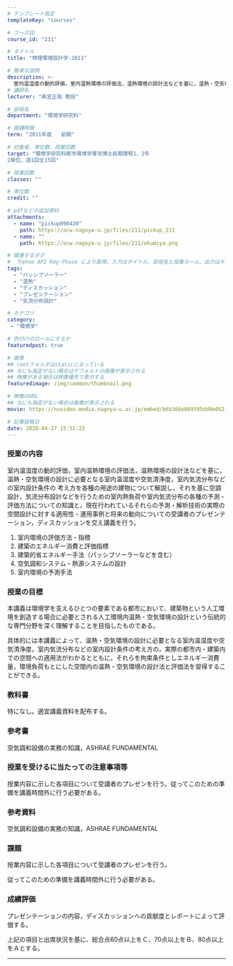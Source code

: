 ```yaml
---
# テンプレート指定
templateKey: "courses"

# コースID
course_id: "211"

# タイトル
title: "物理環境設計学-2011"

# 簡単な説明
description: >-
  室内温湿度の動的評価，室内温熱環境の評価法，温熱環境の設計法などを基に，温熱・空気環境の設計に必要となる室内温湿度や空気清浄度，室内気流分布などの室内設計条件の 考え方を各種の用途の建物について解説し，それを基に空調設計，気流分布設計などを行うための室内熱負荷や室内気流分布の各種の予測・評価方法についての知識と，現在行われているそれらの予測・解析技術の実際の空間設計に対する適用性・運用事例と将来の ....
# 講師名
lecturer: "奥宮正哉 教授"

# 部局名
department: "環境学研究科"

# 開講時限
term: "2011年度	前期"

# 対象者、単位数、授業回数
target: "環境学研究科都市環境学専攻博士前期課程1、2年
2単位、週1回全15回"

# 授業回数
classes: ""

# 単位数
credit: ""

# pdfなどの追加資料
attachments:
  - name: "pickup090420" 
    path: https://ocw.nagoya-u.jp/files/211/pickup_211
  - name: "" 
    path: https://ocw.nagoya-u.jp/files/211/okumiya.png

# 関連するタグ
# （Yahoo API Key-Phase により取得。入力はタイトル、部局名と授業ホーム、出力はキーフレーズ（tags））
tags:
  - "パッシブソーラー"
  - "温熱"
  - "ディスカッション"
  - "プレゼンテーション"
  - "気流分布設計"

# カテゴリ
category:
 - "環境学"

# 色付けのロールにするか
featuredpost: true

# 画像
## rootフォルダはstaticになっている
## なにも指定がない場合はデフォルトの画像が表示される
## 映像がある場合は映像優先で表示する
featuredimage: /img/common/thumbnail.png

# 映像のURL
## なにも指定がない場合は画像が表示される
movie: https://nuvideo.media.nagoya-u.ac.jp/embed/b6b366e869395dd9e052f6a26eac144bb9f59d80

# 記事投稿日
date: 2020-04-27 15:51:22
---
```


### 授業の内容

室内温湿度の動的評価，室内温熱環境の評価法，温熱環境の設計法などを基に，温熱・空気環境の設計に必要となる室内温湿度や空気清浄度，室内気流分布などの室内設計条件の 考え方を各種の用途の建物について解説し，それを基に空調設計，気流分布設計などを行うための室内熱負荷や室内気流分布の各種の予測・評価方法についての知識と，現在行われているそれらの予測・解析技術の実際の空間設計に対する適用性・運用事例と将来の動向についての受講者のプレゼンテーション，ディスカッションを交え講義を行う。

1. 室内環境の評価方法・指標
2. 建築のエネルギー消費と評価指標
3. 建築的省エネルギー手法（パッシブソーラーなどを含む）
4. 空気調和システム・熱源システムの設計
5. 室内環境の予測手法








### 授業の目標

本講義は環境学を支えるひとつの要素である都市において、建築物という人工環境を創造する場合に必要とされる人工環境内温熱・空気環境の設計という伝統的な専門分野を深く理解することを目指したものである。

具体的には本講義によって、温熱・空気環境の設計に必要となる室内温湿度や空気清浄度，室内気流分布などの室内設計条件の考え方の，実際の都市内・建築内での空間への適用法がわかるとともに，それらを拘束条件としエネルギー消費量，環境負荷もとにした空間内の温熱・空気環境の設計法と評価法を習得することができる。

### 教科書

特になし。適宜講義資料を配布する。

### 参考書

空気調和設備の実務の知識，ASHRAE FUNDAMENTAL

### 授業を受けるに当たっての注意事項等

授業内容に示した各項目について受講者のプレゼンを行う。従ってこのための準備を講義時間外に行う必要がある。

### 参考資料

空気調和設備の実務の知識，ASHRAE FUNDAMENTAL

### 課題

授業内容に示した各項目について受講者のプレゼンを行う。

従ってこのための準備を講義時間外に行う必要がある。











### 成績評価

プレゼンテーションの内容，ディスカッションへの貢献度とレポートによって評価する。

上記の項目と出席状況を基に、総合点60点以上をＣ、70点以上をＢ、80点以上をＡとする。



-----